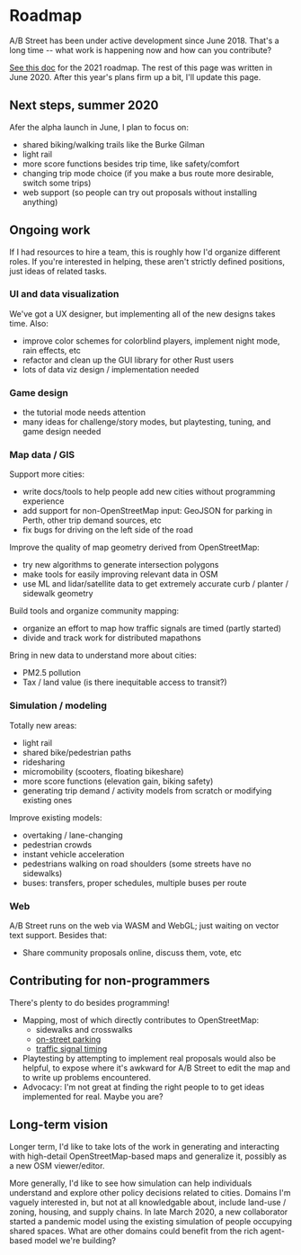 # Roadmap

A/B Street has been under active development since June 2018. That's a long time
-- what work is happening now and how can you contribute?

[See this doc](https://docs.google.com/document/d/1oV4mdtb0ve-wf0HqbEvR9IwXLIkTeDu8a3UnJxnr2F0/edit?usp=sharing)
for the 2021 roadmap. The rest of this page was written in June 2020. After this
year's plans firm up a bit, I'll update this page.

## Next steps, summer 2020

Afer the alpha launch in June, I plan to focus on:

- shared biking/walking trails like the Burke Gilman
- light rail
- more score functions besides trip time, like safety/comfort
- changing trip mode choice (if you make a bus route more desirable, switch some
  trips)
- web support (so people can try out proposals without installing anything)

## Ongoing work

If I had resources to hire a team, this is roughly how I'd organize different
roles. If you're interested in helping, these aren't strictly defined positions,
just ideas of related tasks.

### UI and data visualization

We've got a UX designer, but implementing all of the new designs takes time.
Also:

- improve color schemes for colorblind players, implement night mode, rain
  effects, etc
- refactor and clean up the GUI library for other Rust users
- lots of data viz design / implementation needed

### Game design

- the tutorial mode needs attention
- many ideas for challenge/story modes, but playtesting, tuning, and game design
  needed

### Map data / GIS

Support more cities:

- write docs/tools to help people add new cities without programming experience
- add support for non-OpenStreetMap input: GeoJSON for parking in Perth, other
  trip demand sources, etc
- fix bugs for driving on the left side of the road

Improve the quality of map geometry derived from OpenStreetMap:

- try new algorithms to generate intersection polygons
- make tools for easily improving relevant data in OSM
- use ML and lidar/satellite data to get extremely accurate curb / planter /
  sidewalk geometry

Build tools and organize community mapping:

- organize an effort to map how traffic signals are timed (partly started)
- divide and track work for distributed mapathons

Bring in new data to understand more about cities:

- PM2.5 pollution
- Tax / land value (is there inequitable access to transit?)

### Simulation / modeling

Totally new areas:

- light rail
- shared bike/pedestrian paths
- ridesharing
- micromobility (scooters, floating bikeshare)
- more score functions (elevation gain, biking safety)
- generating trip demand / activity models from scratch or modifying existing
  ones

Improve existing models:

- overtaking / lane-changing
- pedestrian crowds
- instant vehicle acceleration
- pedestrians walking on road shoulders (some streets have no sidewalks)
- buses: transfers, proper schedules, multiple buses per route

### Web

A/B Street runs on the web via WASM and WebGL; just waiting on vector text
support. Besides that:

- Share community proposals online, discuss them, vote, etc

## Contributing for non-programmers

There's plenty to do besides programming!

- Mapping, most of which directly contributes to OpenStreetMap:
  - sidewalks and crosswalks
  - [on-street parking](../side_projects/parking_mapper.md)
  - [traffic signal timing](https://docs.google.com/document/d/1Od_7WvBVYsvpY4etRI0sKmYmZnwXMAXcJxVmm8Iwdcg/edit?usp=sharing)
- Playtesting by attempting to implement real proposals would also be helpful,
  to expose where it's awkward for A/B Street to edit the map and to write up
  problems encountered.
- Advocacy: I'm not great at finding the right people to to get ideas
  implemented for real. Maybe you are?

## Long-term vision

Longer term, I'd like to take lots of the work in generating and interacting
with high-detail OpenStreetMap-based maps and generalize it, possibly as a new
OSM viewer/editor.

More generally, I'd like to see how simulation can help individuals understand
and explore other policy decisions related to cities. Domains I'm vaguely
interested in, but not at all knowledgable about, include land-use / zoning,
housing, and supply chains. In late March 2020, a new collaborator started a
pandemic model using the existing simulation of people occupying shared spaces.
What are other domains could benefit from the rich agent-based model we're
building?
